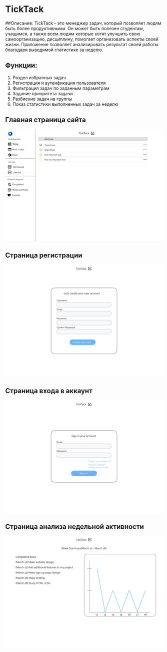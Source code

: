 # TickTack

##Описание:
TickTack - это менеджер задач, который позволяет людям быть более продуктивными. Он может быть полезен студентам, учащимся, а также всем людям которые хотят улучшить свою самоорганизацию, дисциплину, помогает организовать аспекты своей жизни. Приложение позволяет анализировать результат своей работы благодаря выводимой статистике за неделю.

## Функции:
1. Раздел избранных задач
2. Регистрация и аутенфикация пользователя
3. Фильтрация задач по заданным параметрам
4. Задание приоритета задачи
5. Разбиение задач на группы
6. Показ статистики выполненных задач за неделю

## Главная страница сайта
![Главная страница сайта](./Lab2/mainPage.jpg "Главная страница сайта")

## Страница регистрации
![Страница регистрации](./Lab2/signUp.jpg "Страница регистрации")

## Страница входа в аккаунт
![Страница входа в аккаунт](./Lab2/signIn.jpg "Страница входа в аккаунт")

## Страница анализа недельной активности
![Страница анализа недельной активности](./Lab2/weekSummary.jpg  "Страница анализа недельной активности")
